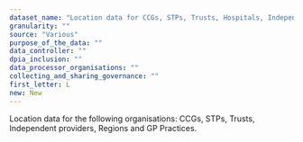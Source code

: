 ```yaml
---
dataset_name: "Location data for CCGs, STPs, Trusts, Hospitals, Independent Providers, Regions, GP practices and Care home HQs."
granularity: ""
source: "Various"
purpose_of_the_data: ""
data_controller: ""
dpia_inclusion: ""
data_processor_organisations: ""
collecting_and_sharing_governance: ""
first_letter: L
new: New
---
```

Location data for the following organisations: CCGs, STPs, Trusts, Independent providers, Regions and GP Practices.